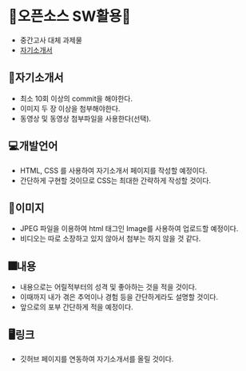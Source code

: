# 📌오픈소스 SW활용📌
- 중간고사 대체 과제물
- [자기소개서](http://gutanbug.github.io/Mid-Term-Project/mid-term.html)

## 📃자기소개서
- 최소 10회 이상의 commit을 해야한다.
- 이미지 두 장 이상을 첨부해야한다.
- 동영상 및 동영상 첨부파일을 사용한다(선택).

## 💻개발언어
- HTML, CSS 를 사용하여 자기소개서 페이지를 작성할 예정이다.
- 간단하게 구현할 것이므로 CSS는 최대한 간략하게 작성할 것이다.

## 🧷이미지
- JPEG 파일을 이용하여 html 태그인 Image를 사용하여 업로드할 예정이다.  
- 비디오는 따로 소장하고 있지 않아서 첨부는 하지 않을 것 같다.

## 🎆내용
- 내용으로는 어릴적부터의 성격 및 좋아하는 것을 적을 것이다.
- 이때까지 내가 겪은 추억이나 경험 등을 간단하게라도 설명할 것이다.
- 앞으로의 포부 간단하게 적을 예정이다.

## 🖥️링크
- 깃허브 페이지를 연동하여 자기소개서를 올릴 것이다.